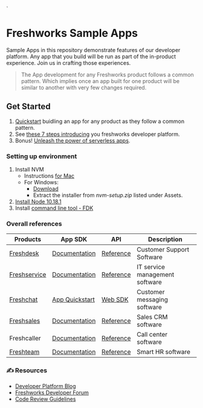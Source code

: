 `
# Freshworks Sample Apps

Sample Apps in this repository demonstrate features of our developer platform. Any app that you build will be run as part of the in-product experience. Join us in crafting those experiences.

>The App development for any Freshworks product follows a common pattern. Which implies once an app built for one product will be similar to another with very few changes required.

## Get Started
1. [Quickstart](https://developers.freshdesk.com/v2/docs/quick-start/#create_your_first_app) buidling an app for any product as they follow a common pattern.
2. See [these 7 steps introducing](https://freshhuddle.github.io/codelabs/fh0/index.html?index=..%2F..index#0) you freshworks developer platform.
3. Bonus! [Unleash the power of serverless apps](https://freshhuddle.github.io/codelabs/fh3/index.html?index=..%2F..index#0).

### Setting up environment
1. Install NVM
   - Instructions [for Mac](https://github.com/creationix/nvm#installation-and-update)
   - For Windows:
     - [Download](https://github.com/coreybutler/nvm-windows/releases)
     - Extract the installer from _nvm-setup.zip_ listed under Assets.
2. [Install Node 10.18.1](https://developers.freshdesk.com/v2/docs/quick-start/#install_nvm)
3. Install [command line tool - FDK](https://developers.freshdesk.com/v2/docs/quick-start/#install_the_cli)

### Overall references
Products| App SDK | API | Description
---------|---------|-----|-----------|
 [Freshdesk](https://github.com/freshdesk/marketplace-sample-apps/tree/master/Freshworks-Samples/Freshdesk) | [Documentation](https://developers.freshdesk.com/) | [Reference](https://developers.freshdesk.com/api/)| Customer Support Software
 [Freshservice](https://github.com/freshdesk/marketplace-sample-apps/tree/master/Freshworks-Samples/Freshservice) | [Documentation](https://developers.freshservice.com/) | [Reference](http://api.freshservice.com/v2/) | IT service management software
 [Freshchat](https://github.com/freshdesk/marketplace-sample-apps/tree/master/Freshworks-Samples/Freshchat) | [App Quickstart](https://developers.freshchat.com/v2/docs/quick-start/) | [Web SDK](https://developers.freshchat.com/web-sdk/) | Customer messaging software
 [Freshsales](https://github.com/freshdesk/marketplace-sample-apps/tree/master/Freshworks-Samples/Freshsales) | [Documentation](https://developers.freshsales.io/docs/quick-start/) | [Reference](https://www.freshsales.io/api/) | Sales CRM software
 Freshcaller | [Documentation](https://developers.freshcaller.com/docs/quick-start/) | [Reference](https://developers.freshcaller.com/api/) | Call center software
 [Freshteam](https://github.com/freshdesk/marketplace-sample-apps/tree/master/Freshworks-Samples/Freshteam) | [Documentation](https://developers.freshteam.com/docs/quick-start/) | [Reference](https://developers.freshteam.com/api/) | Smart HR software

### ✍️ Resources
- [Developer Platform Blog](https://medium.com/freshworks-developer-blog)
- [Freshworks Developer Forum](https://community.developers.freshworks.com/)
- [Code Review Guidelines](https://developers.freshdesk.com/v2/docs/code-review-guidelines/)
